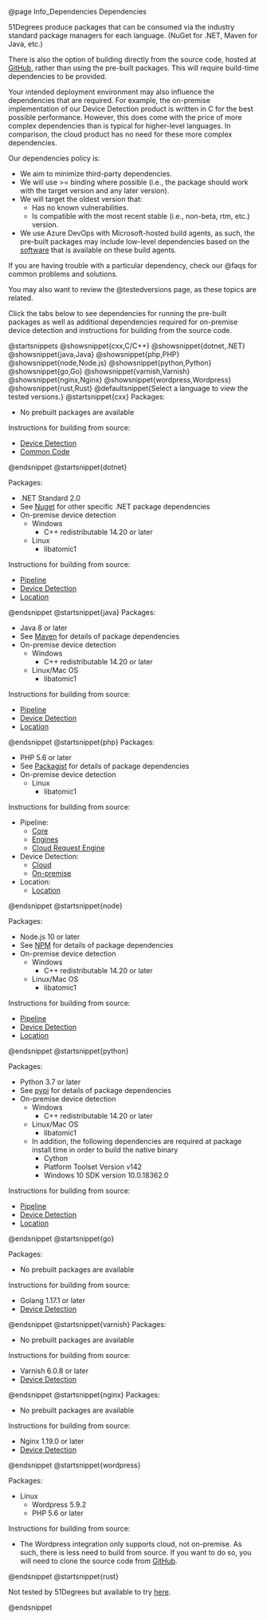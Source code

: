 @page Info_Dependencies Dependencies

51Degrees produce packages that can be consumed via the industry standard package managers for
each language. (NuGet for .NET, Maven for Java, etc.)

There is also the option of building directly from the source code, hosted at [GitHub](https://github.com/51Degrees), 
rather than using the pre-built packages. This will require build-time dependencies to be provided.


Your intended deployment environment may also influence the dependencies that are required.
For example, the on-premise implementation of our Device Detection product is written in C for the 
best possible performance. However, this does come with the price of more complex dependencies 
than is typical for higher-level languages. In comparison, the cloud product has no need for these 
more complex dependencies.

Our dependencies policy is:
- We aim to minimize third-party dependencies.
- We will use >= binding where possible (i.e., the package should work with the target version and any later version).
- We will target the oldest version that:
  - Has no known vulnerabilities.
  - Is compatible with the most recent stable (i.e., non-beta, rtm, etc.) version.
- We use Azure DevOps with Microsoft-hosted build agents, as such, the pre-built packages may include low-level dependencies based on the [software](https://docs.microsoft.com/en-us/azure/devops/pipelines/agents/hosted) that is available on these build agents.

If you are having trouble with a particular dependency, check our @faqs for common problems and solutions.

You may also want to review the @testedversions page, as these topics are related.

Click the tabs below to see dependencies for running the pre-built packages as well as additional
dependencies required for on-premise device detection and instructions for building from the source 
code.

@startsnippets
@showsnippet{cxx,C/C++}
@showsnippet{dotnet,.NET}
@showsnippet{java,Java}
@showsnippet{php,PHP}
@showsnippet{node,Node.js}
@showsnippet{python,Python}
@showsnippet{go,Go}
@showsnippet{varnish,Varnish}
@showsnippet{nginx,Nginx}
@showsnippet{wordpress,Wordpress}
@showsnippet{rust,Rust}
@defaultsnippet{Select a language to view the tested versions.}
@startsnippet{cxx}
Packages:
- No prebuilt packages are available

Instructions for building from source:
- [Device Detection](https://github.com/51Degrees/device-detection-cxx#readme)
- [Common Code](https://github.com/51Degrees/common-cxx#readme)

@endsnippet
@startsnippet{dotnet}

Packages:  
- .NET Standard 2.0
- See [Nuget](https://www.nuget.org/profiles/51Degrees) for other specific .NET package dependencies
- On-premise device detection
  - Windows
    - C++ redistributable 14.20 or later
  - Linux
    - libatomic1

Instructions for building from source:
- [Pipeline](https://github.com/51Degrees/pipeline-dotnet#readme)
- [Device Detection](https://github.com/51Degrees/device-detection-dotnet#readme)
- [Location](https://github.com/51Degrees/location-dotnet#readme)

@endsnippet
@startsnippet{java}
Packages:
- Java 8 or later
- See [Maven](https://search.maven.org/search?q=g:com.51degrees) for details of package dependencies
- On-premise device detection
  - Windows
    - C++ redistributable 14.20 or later
  - Linux/Mac OS
    - libatomic1

Instructions for building from source:
- [Pipeline](https://github.com/51Degrees/pipeline-java#readme)
- [Device Detection](https://github.com/51Degrees/device-detection-java#readme)
- [Location](https://github.com/51Degrees/location-java#readme)

@endsnippet
@startsnippet{php}
Packages:

- PHP 5.6 or later
- See [Packagist](https://packagist.org/packages/51degrees/) for details of package dependencies
- On-premise device detection
  - Linux
    - libatomic1

Instructions for building from source:
  - Pipeline:
    - [Core](https://github.com/51Degrees/pipeline-php-core#readme)
    - [Engines](https://github.com/51Degrees/pipeline-php-engines#readme)
    - [Cloud Request Engine](https://github.com/51Degrees/pipeline-php-cloudrequestengine#readme)
  - Device Detection:
    - [Cloud](https://github.com/51Degrees/device-detection-php#readme)
    - [On-premise](https://github.com/51Degrees/device-detection-php-onpremise#readme)
  - Location:
    - [Location](https://github.com/51Degrees/location-php#readme)

@endsnippet
@startsnippet{node}

Packages:

- Node.js 10 or later
- See [NPM](https://www.npmjs.com/~51degrees) for details of package dependencies
- On-premise device detection
  - Windows
    - C++ redistributable 14.20 or later
  - Linux/Mac OS
    - libatomic1

Instructions for building from source:
- [Pipeline](https://github.com/51Degrees/pipeline-node#readme)
- [Device Detection](https://github.com/51Degrees/device-detection-node#readme)
- [Location](https://github.com/51Degrees/location-node#readme)

@endsnippet
@startsnippet{python}

Packages:

- Python 3.7 or later
- See [pypi](https://pypi.org/user/51Degrees.mobi/) for details of package dependencies
- On-premise device detection
  - Windows
    - C++ redistributable 14.20 or later
  - Linux/Mac OS
    - libatomic1
  - In addition, the following dependencies are required at package install time in order to build the native binary
    - Cython
    - Platform Toolset Version v142
    - Windows 10 SDK version 10.0.18362.0

Instructions for building from source:
- [Pipeline](https://github.com/51Degrees/pipeline-python#readme)
- [Device Detection](https://github.com/51Degrees/device-detection-python#readme)
- [Location](https://github.com/51Degrees/location-python#readme)

@endsnippet
@startsnippet{go}

Packages:
- No prebuilt packages are available
  
Instructions for building from source:
- Golang 1.17.1 or later
- [Device Detection](https://github.com/51Degrees/device-detection-go#readme)

@endsnippet
@startsnippet{varnish}
Packages:
- No prebuilt packages are available

Instructions for building from source:
- Varnish 6.0.8 or later
- [Device Detection](https://github.com/51Degrees/device-detection-varnish#readme)

@endsnippet
@startsnippet{nginx}
Packages:
- No prebuilt packages are available

Instructions for building from source:
- Nginx 1.19.0 or later
- [Device Detection](https://github.com/51Degrees/device-detection-nginx#readme)

@endsnippet
@startsnippet{wordpress}

Packages:
- Linux
  - Wordpress 5.9.2
  - PHP 5.6 or later

Instructions for building from source:
- The Wordpress integration only supports cloud, not on-premise. As such, there is less need to build from source. If you want to do so, you will need to clone the source code from [GitHub](https://github.com/51Degrees/pipeline-wordpress).

@endsnippet
@startsnippet{rust}

Not tested by 51Degrees but available to try [here](https://crates.io/crates/fiftyonedegrees).

@endsnippet

